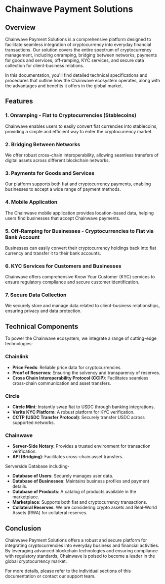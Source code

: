 # Chainwave Payment Solutions

## Overview

Chainwave Payment Solutions is a comprehensive platform designed to facilitate seamless integration of cryptocurrency into everyday financial transactions. Our solution covers the entire spectrum of cryptocurrency management, including onramping, bridging between networks, payments for goods and services, off-ramping, KYC services, and secure data collection for client-business relations.

In this documentation, you'll find detailed technical specifications and procedures that outline how the Chainwave ecosystem operates, along with the advantages and benefits it offers in the global market.

## Features

### 1. Onramping - Fiat to Cryptocurrencies (Stablecoins)
Chainwave enables users to easily convert fiat currencies into stablecoins, providing a simple and efficient way to enter the cryptocurrency market.

### 2. Bridging Between Networks
We offer robust cross-chain interoperability, allowing seamless transfers of digital assets across different blockchain networks.

### 3. Payments for Goods and Services
Our platform supports both fiat and cryptocurrency payments, enabling businesses to accept a wide range of payment methods.

### 4. Mobile Application
The Chainwave mobile application provides location-based data, helping users find businesses that accept Chainwave payments.

### 5. Off-Ramping for Businesses - Cryptocurrencies to Fiat via Bank Account
Businesses can easily convert their cryptocurrency holdings back into fiat currency and transfer it to their bank accounts.

### 6. KYC Services for Customers and Businesses
Chainwave offers comprehensive Know Your Customer (KYC) services to ensure regulatory compliance and secure customer identification.

### 7. Secure Data Collection
We securely store and manage data related to client-business relationships, ensuring privacy and data protection.

## Technical Components

To power the Chainwave ecosystem, we integrate a range of cutting-edge technologies:

### Chainlink
- **Price Feeds**: Reliable price data for cryptocurrencies.
- **Proof of Reserves**: Ensuring the solvency and transparency of reserves.
- **Cross Chain Interoperability Protocol (CCIP)**: Facilitates seamless cross-chain communication and asset transfers.

### Circle
- **Circle Mint**: Instantly swap fiat to USDC through banking integrations.
- **Verite KYC Platform**: A robust platform for KYC verification.
- **CCTP (USDC Transfer Protocol)**: Securely transfer USDC across supported networks.

### Chainwave
- **Server-Side Notary**: Provides a trusted environment for transaction verification.
- **API (Bridging)**: Facilitates cross-chain asset transfers.

Serverside Database including-
- **Database of Users**: Securely manages user data.
- **Database of Businesses**: Maintains business profiles and payment details.
- **Database of Products**: A catalog of products available in the marketplace.
- **Marketplace**: Supports both fiat and cryptocurrency transactions.
- **Collateral Reserves**: We are considering crypto assets and Real-World Assets (RWA) for collateral reserves.

## Conclusion

Chainwave Payment Solutions offers a robust and secure platform for integrating cryptocurrencies into everyday business and financial activities. By leveraging advanced blockchain technologies and ensuring compliance with regulatory standards, Chainwave is poised to become a leader in the global cryptocurrency market.

For more details, please refer to the individual sections of this documentation or contact our support team.

